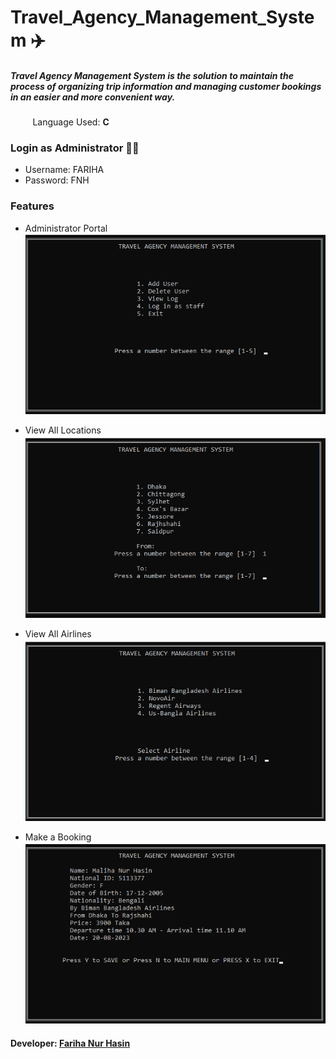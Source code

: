 # Travel_Agency_Management_System ✈️
##### **Travel Agency Management System** is the solution to maintain the process of organizing trip information and managing customer bookings in an easier and more convenient way.

&nbsp;&nbsp;&nbsp;&nbsp;&nbsp;&nbsp;&nbsp;&nbsp;  Language Used: **C**

 ### Login as Administrator 👩‍✈️
 * Username: FARIHA
 * Password: FNH

### Features
* Administrator Portal <br>
 ![](images/Admin%20Portal.png)

* View All Locations <br>
 ![](images/Destination.png)

* View All Airlines <br>
 ![](images/Biman.png)

* Make a Booking <br>
 ![](images/booked.png)

#### Developer: <a href="#">Fariha Nur Hasin</a>

